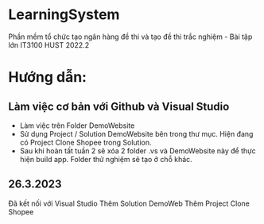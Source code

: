 # LearningSystem
Phần mềm tổ chức tạo ngân hàng đề thi và tạo đề thi trắc nghiệm - Bài tập lớn IT3100 HUST 2022.2

# Hướng dẫn:

## Làm việc cơ bản với Github và Visual Studio
- Làm việc trên Folder DemoWebsite
- Sử dụng Project / Solution DemoWebsite bên trong thư mục. Hiện đang có Project Clone Shopee trong Solution.
- Sau khi hoàn tất tuần 2 sẽ xóa 2 folder .vs và DemoWebsite này để thực hiện build app. Folder thử nghiệm sẽ tạo ở chỗ khác.

## 26.3.2023
Đã kết nối với Visual Studio
Thêm Solution DemoWeb
Thêm Project Clone Shopee